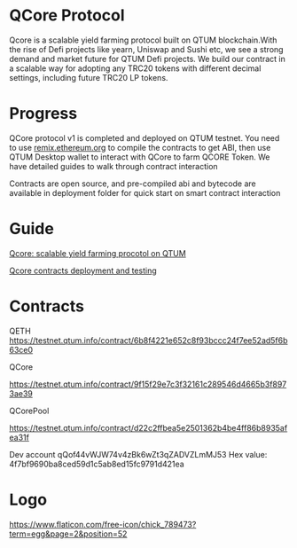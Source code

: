 

# QCore Protocol

Qcore is a scalable yield farming protocol built on QTUM blockchain.With the rise of Defi projects like yearn, Uniswap and Sushi etc, we see a strong demand and market future for QTUM Defi projects. We build our contract in a scalable way for adopting any TRC20 tokens with different decimal settings, including future TRC20 LP tokens.

# Progress
QCore protocol v1 is completed and deployed on QTUM testnet. You need to use [remix.ethereum.org](https://remix.ethereum.org/) to compile the contracts to get ABI, then use QTUM Desktop wallet to interact with QCore to farm QCORE Token.
We have detailed guides to walk through contract interaction

Contracts are open source, and pre-compiled abi and bytecode are available in deployment folder for quick start on smart contract interaction


# Guide

[Qcore: scalable yield farming procotol on QTUM](https://medium.com/@qcoreprotocol/qcore-233b1195af0f)


[Qcore contracts deployment and testing](https://medium.com/@qcoreprotocol/qcore-contracts-deployment-and-testing-c76bf8f2a2b7)

# Contracts

QETH 
https://testnet.qtum.info/contract/6b8f4221e652c8f93bccc24f7ee52ad5f6b63ce0

QCore

https://testnet.qtum.info/contract/9f15f29e7c3f32161c289546d4665b3f8973ae39

QCorePool

https://testnet.qtum.info/contract/d22c2ffbea5e2501362b4be4ff86b8935afea31f



Dev account 
qQof44vWJW74v4zBk6wZt3qZADVZLmMJ53
Hex value: 4f7bf9690ba8ced59d1c5ab8ed15fc9791d421ea


# Logo

https://www.flaticon.com/free-icon/chick_789473?term=egg&page=2&position=52